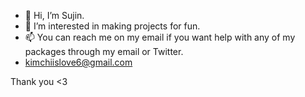 - 👋 Hi, I’m Sujin.
- 👀 I’m interested in making projects for fun.
- 📫 You can reach me on my email if you want help with any of my packages through my email or Twitter.
- kimchiislove6@gmail.com

Thank you <3
